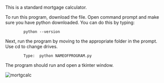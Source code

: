 This is a standard mortgage calculator.  

To run this program, download the file. 
Open command prompt and make sure you have python downloaded.
You can do this by typing:

            python --version 

Next, run the program by moving to the appropriate folder in the prompt.
Use cd to change drives. 

            Type:  python NAMEOFPROGRAM.py 

The program should run and open a tkinter window. 




![mortgcalc](https://github.com/guzmanwolfrank/Python/assets/29739578/dbf9214d-982f-4bbc-980a-6c7839b7a526)
